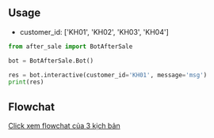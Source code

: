## Usage

- customer_id: ['KH01', 'KH02', 'KH03', 'KH04']

```python
from after_sale import BotAfterSale

bot = BotAfterSale.Bot()

res = bot.interactive(customer_id='KH01', message='msg')
print(res)
```

## Flowchat
[Click xem flowchat của 3 kịch bản](https://www.draw.io/?lightbox=1&highlight=0000ff&edit=_blank&layers=1&nav=1&page-id=Iu3tNANXRyjaGaJGJeL-&title=Th%C3%A1i%20Minh%20Flowchat#R%3Cmxfile%3E%3Cdiagram%20id%3D%22fMtIVgBL8J5Bw8ak2eWi%22%20name%3D%22MissCall%22%3E7Zpbk5s2FIB%2FDY%2FtIAmw%2FWjYdTLTNunMdibNU4Y1CijBiMVibffXVxKSuTlErS94Z3iydHSxLucT5xzJQsFm%2F64I8%2BQPGuHUgna0t9CDBSEANuQ%2FQnKoJO5cCeKCRKpSLXgi%2F2AltJW0JBHetioySlNG8rZwTbMMr1lLFhYF3bWrfaVp%2B1%2FzMMY9wdM6TPvSTyRiSSWdu3Ytf49JnLDjhFXJJtSVlWCbhBHdNUTo0UJBQSmrUpt9gFOxeHpdqnarH5QeB1bgjJk0mJOXAC1evqAX%2B69P32bR88f3T79ARw2OHfSMccQXQGVpwRIa0yxMH2upX9Ayi7Do1ua5us7vlOZcCLjwG2bsoHYzLBnlooRtUlWK94T9LZr%2F6qrc50bJw171LDMHnclYcWg0EtnPzbK6mczpdtX8xKR%2BuG5KtKVlscYDi6X1LyxizIYW9bi7HAtMN5iPh7crcBoy8toeR6j0Mz7Wq7eQJ9Qu%2FocdVf2%2Bhmmp%2Fumd9Qgs37fmD4QXpDK3tJZA5L4nVoB4ep3wTJW2s1hw12qUJSq7BD194Xqdi2Re0DXe8un4u4Qw%2FJSHcjF3%2FFxo7%2F5zuP4eSx36WLKUZFjJv9KMacXTs8AFw%2FvhjesvtGqANIrq6HFUdldzDHWVpMHw3L7S1kA0wWYMGzSEDY0JG%2BzBFiiIqCWOY19SpUhaGQC3tPxZLnrUlLqZ6ChwrAXQ%2FQBZW7QMLLTqqVStMODnLF6cOei2mAPzPnTAPQGddy3o5hNzxswhQ%2BacM5mTTZdFER4aFXJKMrZt9PynENSq5XSOc4Q69k6nPkCD9XmiGkGtWsep%2FH9tW0zadnFt896CtsHFCNqmnaRJ3S6obrO3oG6eN4a69Y3%2FSd3OVTf3LaibO1z%2FOuqGesZ139ZN6Oa5NPA5L2HadpCDJ0zb%2BQnL1rmWZQsmd9IcR8cQRzBq8MbpqfxvTX%2Bxch59RzqML2UofEMmy%2BGmz0Zrp2%2FsB84654V7wg2Et3QDweQHmsPimsJyrq101pa6w7BUQZNQsvKswykP2X1x4jh3B4o7gWIMimcKyrkRk7O21OuB8iG2As%2FybRVSXOggvwxHdqOUrauAe4IHdiM8o8MDJw%2FJHJ6ZITyN29IR4JkNf2XW0iJDOrWEpdUJ%2Bd8TMV7XjxudGDB8hcKOt5Ub8RknemFnrA9ampJ8i0e3dY9rPN6aetMpZH6pfzPP0Oyawu1eP1cDU606mnGJoF7f5%2FyQaOpWwsPMfmIsMFXgg66x0H5scE8HYdd0cE7dU94W2rd3dQRayNYE3wBaU9th3HAO6BsPgbYNFkAcAixpURUTGdMZgEi9DOAN%2FO5zgnviq%2BvXjs8X7EeP75SvC3JytulsdvvkdWPcV%2F5macVpPnJLGu%2FUVKAnEFZ5Uh40TUjGS4l%2BaLPKZTmtv2ZQVHglMr28s0hR13S%2FJlE8W79LrTatft2LHv8F%3C%2Fdiagram%3E%3Cdiagram%20id%3D%22C2fIZFZQDAGN41Cf-X20%22%20name%3D%22AfterSale%22%3E7Ztbl5s2EIB%2FDY%2FpAQkwPPqyTs5J2rR1T5r0jQWtIQvIkcXazq%2BvBBJXr5csMZccv%2ByiQZKRmG80MxIKXEbHt8TZ%2Bb9jD4UKUL2jAlcKAJqmAvaPS06ZxLCEYEsCT1QqBJvgOxJCVUiTwEP7SkWKcUiDXVXo4jhGLq3IHELwoVrtAYfVX905W9QQbFwnbEr%2FDTzqZ1LLUAv5OxRsfZoPWNyJHFlZCPa%2B4%2BFDSQTvFLgkGNPsKjouUcgnL5%2BXBXz4y%2F68if4jX0%2F7T%2F7pb7R6k3W2%2FpEm%2BRAIiumru47%2B%2BAcEm2%2BP39cfPnqf1OM3w7x%2FI4dGT3K%2BkMemTxQxoT7e4tgJ7wrpguAk9hDvVWWlos4HjHdMqDHhV0TpSeiCk1DMRD6NQnEXHQP6mTf%2FzRClL6U7q6PoOS2cZCGm5FRqxItfyveKZmlJtsvGxwdVU4cX5lLU2%2BOEuOjCBEqVdsgW0Qv1YK4wjDSEI8QekrUjKHRo8FR9OEeo%2FDavV7xWdiHe7A%2B8ZdHvkxMm4peWvrLUFQtGfIzKEioL6LLLR59fzzXXZ4XsWo23fHxEWZrKQlXuNGWxUOwFr827sLWsdaU458WtqGutAt6BbGmk%2FZXqqtntrHv2kGnFuTI34oZuMgJ3%2FHJHsIv2bJYWBz%2BgaLNz0nd0YBasqmn3jvu4TfX1Y0LDIEZC%2FoBjKpVcTg4iFB1foSTNlyp6ATNBl7CcuigeCjMEpLHxSybIUq%2BkBuAGezfYYUvYrSFhh2dh56BhDh5YpGgLNtcCPnZ7GRfQZ9dR4rAn8FLA7RTbvYQTxnxefVm0uR2Jsl%2Bpm5GaWaB5o7WbNiqVatpZ6J72Mur9IG0bFaQ1q8m0Zpxh2rwW0%2FqN6W5MWy2Z1tTzmtEa6rTpnBDnVKqww0FM96We%2F%2BSCQuFgbQ2BsObk1ern3uv5%2Buwie4JC4fKhvF4HjZsO9qSD%2BhR0MDd2feqgedPBnnTQnIIOmkPYwdlNB3vSQTAFHdR1o38dBJMxhGNRJmBMQZlmxgAGTUxhKZRsKBfxcXSftEjFKFcKyeREyIkBZ0Iy60xEpl8rIpOJ79KsvS%2FHw%2BxPmutyZIT9bNSrjiTq1WuqZ5wJekGfQa%2BmNWZtpEZurCutBtpax2dUo6fENbjMUsqPSmRuGQYKWNYQS%2BRNjWewRs8atGpOw%2FCwwRtsHWHT2%2Fq19qCw6b%2FawgXqUeDwMN1yZV1hMtuuXMNuuZqXYcp2RZx0V2ViS5QxPn9w1pjs8p4XlXtMGt%2Bmug%2Fk5teMNmEMw2C3RyOZaVgL%2BswzW8g9z7R1s18d7Zfd1hmYdbRf7XaIjPpxg%2BzBRKuauvyEnIIcf8UwJqeU1jnfVa5sHseFPPP1n%2FJN5tK%2B9OhNZt0R0c%2FtG%2FcKssyajB%2FkawPZOcJ9JvurPWO7e%2BJMPnE7zvb5wa6o4ZAIXyWYAGf16Hl4zkAzZTpSzvIFU6ssl8XqOdCCCdqeurrSgmnCgUFuHuh6Vzm%2BpQDTiTht2V8meU8JXyuPKKpzXj7MVTq%2BOU8FYe4Za0k13h89%2BPWYZHjw4QRz1CMDv3XarCv43Sz8C2mzjL%2BFniKWObGx4Gy%2BngJbowv3wS0I7YqW0RItMCxaxmW03Pzbg%2FRqDviyVTnbPHq4THt0dNlToevqlFzHoawf5ejdoWxmS9%2F63JGM86P5q1hupLKIUfqEcSkUlBlULmPvOk%2BwBmkjnHWWIslrPAWo%2BTHP%2BFm8phPJisWXg9mbLb6%2FhHf%2FAw%3D%3D%3C%2Fdiagram%3E%3Cdiagram%20id%3D%22Iu3tNANXRyjaGaJGJeL-%22%20name%3D%22T%C3%ADch%20%C4%91i%E1%BB%83m%22%3E7Zndc6IwEMD%2FGmbuHnrDp9JHQW1vem2v05lr%2BxghlVyBcDFU7V9%2FCSTy5Sktp9YZXzS77AaS7G%2BzAcVwo8UFAUlwjX0YKrrqLxRjqOi6pqk6%2B%2BOaZa6xbKGYEuQLo0Jxj96gUKpCmyIfziqGFOOQoqSq9HAcQ49WdIAQPK%2BaPeOwetcETGFDce%2BBsKl9QD4Ncq1tqYX%2BEqJpQFcDFlciII2FYhYAH89LKmOkGC7BmOataOHCkE%2BenJf5g%2Ffd9a2r2dPL0L19eETJ9c1Z3tn4PS6rIRAY0w93bdup70zg8O3Rv0vCO4J%2B3SVncmh0KecL%2Bmz6hIgJDfAUxyAcFVqH4DT2Ie9VZVJh8wPjhCk1pvwNKV2KWAApxUwV0CgUV%2BEC0Ufu%2Fs0S0lPpynAhes6EpRRiSpYlJy4%2Bla8Vbpkk%2FfLx8UHVwmHLXAq7GU6JBzdMoAxpQKaQbrAzVgHDSIM4guwhmR%2BBIaDotfpwQIT8dGVXLCtriJV9xyqLfl9BmIo7XSpuT3FUZaQpjqOcO%2FGUI56JA2XgxEx6CRTXUAaaF%2FDxZe1h1lZcUznXkPC1jehLxZT9ZH2DbW5fG7HHCEt4MyHYgzM2C848QBTeJyBbgznLUNVImgDvZZrF421KQxRDoX%2FGMZVBLAcPCYWLDwRBc9FEL4bMFCIzmkKcF2lGlyZBKcXY6o6WWT%2FB3A1moyXM9iFhNhowuzl%2BKlZ0l8eaRGyMeLDCKANRoK1x3QzgOuCtqW3EWBFB2nZg9wOmblXA1OwmmZq1hszersg0T2R2I9NuSaamro%2BM1mhmrgNCwLJkkGAU01mp559cUQScWdsJDKNWitXsNWOjPWvkT1AE3GooH49B6xSDe4pB8xhisLfZfjcxaDf2ruZ2EuBokrao%2FXa2e%2FSqE6Ov2T3sNZuHubOyrn8it%2BMhTW2Jrt4V3W7HNLWBx9W%2FarQJEhWdM6alS%2Fx3oGWnOUoyVzfeen7bUNKpn6Sk69eSVW9NRafvs6LTjBOUHaE02%2B6n5weF0twMZRVEfv6KBYsZhWVmw%2FyYdgy8WWYNOOvgwPUb61A695YOuFGxKCy79WmT0zBEyQx%2BkpmuZbZVWXa4ibZPma1jZjtvm9n6HTNbu%2BOlVX%2FjmD%2BY8KqFy3%2Bo8uX4S6jeBJLPcePdcpEWV6UJs%2BBQR9LJ4qP7ky4l1Vqc%2BeXSwEBHmFHNdS%2Bl9gq6fgK9I%2Bh66xKmK%2BjdFrpZwlyg1acfThsNig0zlW%2BRt34h8tp%2BIDoCPGvbsNnfHZ1MLD4a5zm3%2BPRujP4C%3C%2Fdiagram%3E%3C%2Fmxfile%3E)

